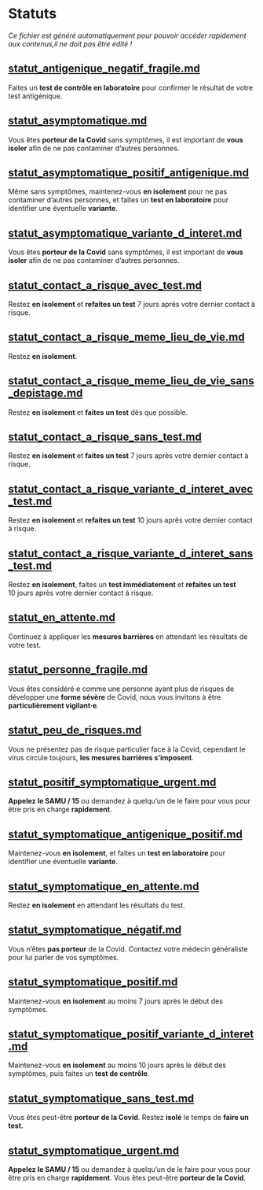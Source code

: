 
# Statuts

*Ce fichier est généré automatiquement pour pouvoir accéder rapidement aux contenus,il ne doit pas être édité !*


## [statut_antigenique_negatif_fragile.md](statut_antigenique_negatif_fragile.md)

Faites un **test de contrôle en laboratoire** pour confirmer le résultat de votre test antigénique.



## [statut_asymptomatique.md](statut_asymptomatique.md)

Vous êtes **porteur de la Covid** sans symptômes, il est important de **vous isoler** afin de ne pas contaminer d’autres personnes.



## [statut_asymptomatique_positif_antigenique.md](statut_asymptomatique_positif_antigenique.md)

Même sans symptômes, maintenez-vous **en isolement** pour ne pas contaminer d’autres personnes, et faites un **test en laboratoire** pour identifier une éventuelle **variante**.


## [statut_asymptomatique_variante_d_interet.md](statut_asymptomatique_variante_d_interet.md)

Vous êtes **porteur de la Covid** sans symptômes, il est important de **vous isoler** afin de ne pas contaminer d’autres personnes.



## [statut_contact_a_risque_avec_test.md](statut_contact_a_risque_avec_test.md)

Restez **en isolement** et **refaites un test** 7 jours après votre dernier contact à risque.



## [statut_contact_a_risque_meme_lieu_de_vie.md](statut_contact_a_risque_meme_lieu_de_vie.md)

Restez **en isolement**.



## [statut_contact_a_risque_meme_lieu_de_vie_sans_depistage.md](statut_contact_a_risque_meme_lieu_de_vie_sans_depistage.md)

Restez **en isolement** et **faites un test** dès que possible.



## [statut_contact_a_risque_sans_test.md](statut_contact_a_risque_sans_test.md)

Restez **en isolement** et **faites un test** 7 jours après votre dernier contact à risque.



## [statut_contact_a_risque_variante_d_interet_avec_test.md](statut_contact_a_risque_variante_d_interet_avec_test.md)

Restez **en isolement** et **refaites un test** 10 jours après votre dernier contact à risque.



## [statut_contact_a_risque_variante_d_interet_sans_test.md](statut_contact_a_risque_variante_d_interet_sans_test.md)

Restez **en isolement**, faites un **test immédiatement** et **refaites un test** 10 jours après votre dernier contact à risque.



## [statut_en_attente.md](statut_en_attente.md)

Continuez à appliquer les **mesures barrières** en attendant les résultats de votre test.



## [statut_personne_fragile.md](statut_personne_fragile.md)

Vous êtes considéré·e comme une personne ayant plus de risques de développer une **forme sévère** de Covid, nous vous invitons à être **particulièrement vigilant·e**.



## [statut_peu_de_risques.md](statut_peu_de_risques.md)

Vous ne présentez pas de risque particulier face à la Covid, cependant le virus circule toujours, **les mesures barrières s’imposent**.



## [statut_positif_symptomatique_urgent.md](statut_positif_symptomatique_urgent.md)

**Appelez le SAMU / 15** ou demandez à quelqu’un de le faire pour vous pour être pris en charge **rapidement**.



## [statut_symptomatique_antigenique_positif.md](statut_symptomatique_antigenique_positif.md)

Maintenez-vous **en isolement**, et faites un **test en laboratoire** pour identifier une éventuelle **variante**.


## [statut_symptomatique_en_attente.md](statut_symptomatique_en_attente.md)

Restez **en isolement** en attendant les résultats du test.



## [statut_symptomatique_négatif.md](statut_symptomatique_négatif.md)

Vous n’êtes **pas porteur** de la Covid. Contactez votre médecin généraliste pour lui parler de vos symptômes.



## [statut_symptomatique_positif.md](statut_symptomatique_positif.md)

Maintenez-vous **en isolement** au moins 7 jours après le début des symptômes.



## [statut_symptomatique_positif_variante_d_interet.md](statut_symptomatique_positif_variante_d_interet.md)

Maintenez-vous **en isolement** au moins 10 jours après le début des symptômes, puis faites un **test de contrôle**.



## [statut_symptomatique_sans_test.md](statut_symptomatique_sans_test.md)

Vous êtes peut-être **porteur de la Covid**. Restez **isolé** le temps de **faire un test.**



## [statut_symptomatique_urgent.md](statut_symptomatique_urgent.md)

**Appelez le SAMU / 15** ou demandez à quelqu’un de le faire pour vous pour être pris en charge **rapidement**. Vous êtes peut-être **porteur de la Covid**.


